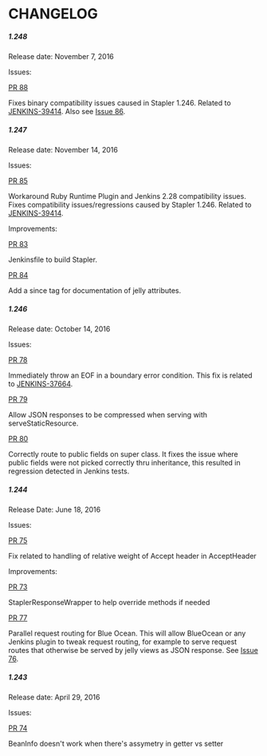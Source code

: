CHANGELOG
===

##### 1.248
Release date: November 7, 2016

Issues:

[PR 88](https://github.com/stapler/stapler/pull/88)

Fixes binary compatibility issues caused in Stapler 1.246. Related to [JENKINS-39414](https://issues.jenkins-ci.org/browse/JENKINS-39414). Also see [Issue 86](https://github.com/stapler/stapler/issues/86). 


##### 1.247
Release date: November 14, 2016

Issues:

[PR 85](https://github.com/stapler/stapler/pull/85)

Workaround Ruby Runtime Plugin and Jenkins 2.28 compatibility issues. Fixes compatibility issues/regressions caused by Stapler 1.246. Related to [JENKINS-39414](https://issues.jenkins-ci.org/browse/JENKINS-39414).

Improvements:

[PR 83](https://github.com/stapler/stapler/pull/83)

Jenkinsfile to build Stapler.
 
[PR 84](https://github.com/stapler/stapler/pull/84) 

Add a since tag for documentation of jelly attributes.

##### 1.246
Release date: October 14, 2016

Issues:

[PR 78](https://github.com/stapler/stapler/pull/78)

Immediately throw an EOF in a boundary error condition. This fix is related to [JENKINS-37664](https://issues.jenkins-ci.org/browse/JENKINS-37664).

[PR 79](https://github.com/stapler/stapler/pull/79)

Allow JSON responses to be compressed when serving with serveStaticResource.

[PR 80](https://github.com/stapler/stapler/pull/80)

Correctly route to public fields on super class. It fixes the issue where public fields were not picked correctly thru inheritance, this resulted in regression detected in Jenkins tests. 


##### 1.244

Release Date: June 18, 2016

Issues:

[PR 75](https://github.com/stapler/stapler/pull/75)

Fix related to handling of relative weight of Accept header in AcceptHeader

Improvements:

[PR 73](https://github.com/stapler/stapler/pull/73)

StaplerResponseWrapper to help override methods if needed

[PR 77](https://github.com/stapler/stapler/pull/77)
 
Parallel request routing for Blue Ocean. This will allow BlueOcean or any Jenkins plugin to tweak request routing, for example to serve request routes that otherwise be served by jelly views as JSON response. See [Issue 76](https://github.com/stapler/stapler/issues/76).
 
##### 1.243

Release date: April 29, 2016

Issues:

[PR 74](https://github.com/stapler/stapler/pull/74/files)

BeanInfo doesn't work when there's assymetry in getter vs setter